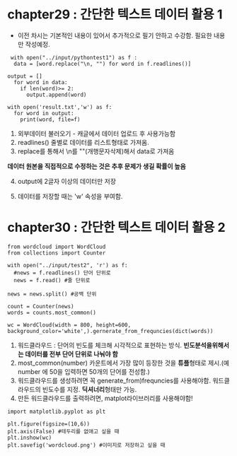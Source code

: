 # chapter29 : 간단한 텍스트 데이터 활용 1

* 이전 차시는 기본적인 내용이 있어서 추가적으로 필기 안하고 수강함. 필요한 내용만 작성예정.

```
 with open("../input/pythontest1") as f :
  data = [word.replace("\n, "") for word in f.readlines()]

output = []
  for word in data:
    if len(word)>= 2:
      output.append(word)

with open('result.txt','w') as f:
  for word in output:
    print(word, file=f)
```
 1. 외부데이터 불러오기 - 캐글에서 데이터 업로드 후 사용가능함  
 2. readlines() 줄별로 데이터를 리스트형태로 가져옴. 
 3. replace를 통해서 \n를 ""(개행문자삭제)해서  data로 가져옴  

**데이터 원본을 직접적으로 수정하는 것은 추후 문제가 생길 확률이 높음**

4. output에 2글자 이상의 데이터만 저장

5. 데이터를 저장할 때는 'w' 속성을 부여함.

# chapter30 : 간단한 텍스트 데이터 활용 2

```
from wordcloud import WordCloud
from collections import Counter

with open("../input/test2", 'r') as f:
  #news = f.readlines() 단어 단위로
  news = f.read() #줄 단위로
  
news = news.split() #공백 단위

count = Counter(news) 
words = counts.most_common()

wc = WordCloud(width = 800, height=600, background_color='white',).gernerate_from_frequncies(dict(words))
```

1. 워드클라우드 : 단어의 빈도를 체크해 시각적으로 표현하는 방식.
**빈도분석을위해서는 데이터를 전부 단어 단위로 나눠야 함**
2. most_common(number) 카운트에서 가장 많이 등장한 것을 **튜플**형태로 제시.(예 number 에 50을 입력하면 50개의 단어를 전성함.)
3. 워드클라우드를 생성하려면 꼭 generate_from)frequncies를 사용해야함. 워드클라우드의 빈도수를 지정. **딕셔너리**형태만 가능.
4. 만든 워드클라우드를 출력하려면, matplot라이브러리를 사용해야함!

```
import matplotlib.pyplot as plt

plt.figure(figsize=(10,6))
plt.axis(False) #테두리를 없애고 싶을 때
plt.inshow(wc)
plt.savefig('wordcloud.png') #이미지로 저장하고 싶을 때

```



 